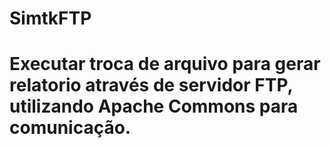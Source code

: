 # SimtkFTP
# Executar troca de arquivo para gerar relatorio através de servidor FTP, utilizando  Apache Commons para  comunicação.
